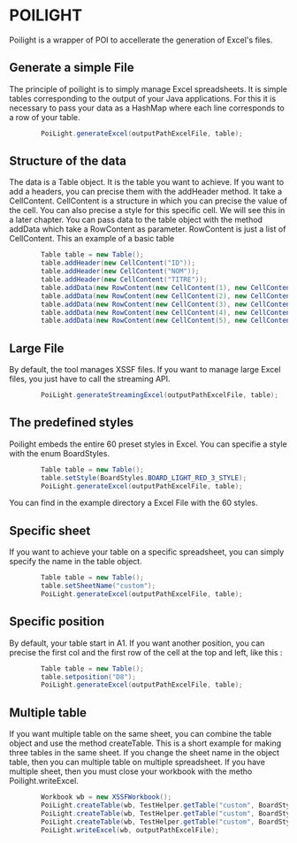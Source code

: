 # POILIGHT
Poilight is a wrapper of POI to accellerate the generation of Excel's files.

## Generate a simple File
The principle of poilight is to simply manage Excel spreadsheets. It is simple tables corresponding to the output of your Java applications.
For this it is necessary to pass your data as a HashMap where each line corresponds to a row of your table.
```java
		PoiLight.generateExcel(outputPathExcelFile, table);
```
## Structure of the data
The data is a Table object. It is the table you want to achieve. If you want to add a headers, you can precise them with the addHeader method. It take a CellContent. CellContent is a structure in which you can precise the value of the cell. You can also precise a style for this specific cell. We will see this in a later chapter.
You can pass data to the table object with the method addData which take a RowContent as parameter. RowContent is just a list of CellContent.
This an example of a basic table
```java
		Table table = new Table();
		table.addHeader(new CellContent("ID"));
		table.addHeader(new CellContent("NOM"));
		table.addHeader(new CellContent("TITRE"));
		table.addData(new RowContent(new CellContent(1), new CellContent("Henri Loevenbruck"), new CellContent("L'apothicaire")));
		table.addData(new RowContent(new CellContent(2), new CellContent("Cyril Massarotto"), new CellContent("Dieu est un pote à moi")));
		table.addData(new RowContent(new CellContent(3), new CellContent("Bernard Werber"), new CellContent("Les fourmis")));
		table.addData(new RowContent(new CellContent(4), new CellContent("Maxime Chattam"), new CellContent("In Tenebris")));
		table.addData(new RowContent(new CellContent(5), new CellContent("Franck Thilliez"), new CellContent("Pandemia")));
```

## Large File
By default, the tool manages XSSF files. If you want to manage large Excel files, you just have to call the streaming API.
```java
		PoiLight.generateStreamingExcel(outputPathExcelFile, table);
```

## The predefined styles
Poilight embeds the entire 60 preset styles in Excel. You can specifie a style with the enum BoardStyles.
```java
		Table table = new Table();
		table.setStyle(BoardStyles.BOARD_LIGHT_RED_3_STYLE);
		PoiLight.generateExcel(outputPathExcelFile, table);
```
You can find in the example directory a Excel File with the 60 styles.

## Specific sheet
If you want to achieve your table on a specific spreadsheet, you can simply specify the name in the table object.
```java
		Table table = new Table();
		table.setSheetName("custom");
		PoiLight.generateExcel(outputPathExcelFile, table);
```

## Specific position
By default, your table start in A1. If you want another position, you can precise the first col and the first row of the cell at the top and left, like this :
```java
		Table table = new Table();
		table.setposition("D8");
		PoiLight.generateExcel(outputPathExcelFile, table);
```
## Multiple table
If you want multiple table on the same sheet, you can combine the table object and use the method createTable. This is a short example for making three tables in the same sheet. If you change the sheet name in the object table, then you can multiple table on multiple spreadsheet. If you have multiple sheet, then you must close your workbook with the metho Poilight.writeExcel.
```java
		Workbook wb = new XSSFWorkbook();
		PoiLight.createTable(wb, TestHelper.getTable("custom", BoardStyles.BOARD_LIGHT_BLUE_1_STYLE, "A1"));
		PoiLight.createTable(wb, TestHelper.getTable("custom", BoardStyles.BOARD_LIGHT_BLUE_2_STYLE, "E1"));
		PoiLight.createTable(wb, TestHelper.getTable("custom", BoardStyles.BOARD_LIGHT_BLUE_3_STYLE, "I1"));
		PoiLight.writeExcel(wb, outputPathExcelFile);
```
